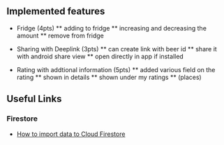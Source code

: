 ## Implemented features

* Fridge (4pts)
** adding to fridge
** increasing and decreasing the amount
** remove from fridge

* Sharing with Deeplink (3pts)
** can create link with beer id
** share it with android share view
** open directly in app if installed

* Rating with addtional information (5pts)
** added various field on the rating
** shown in details
** shown under my ratings
** (places)

## Useful Links

### Firestore

* [How to import data to Cloud Firestore](https://hackernoon.com/filling-cloud-firestore-with-data-3f67d26bd66e)